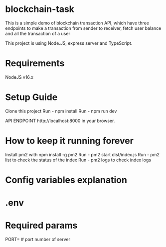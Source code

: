 # blockchain-task
This is a simple demo of blockchain transaction API, which have three endpoints to make a transaction from sender to receiver, fetch user balance and all the transaction of a user

This project is using Node.JS, express server and TypeScript.


# Requirements
NodeJS v16.x 

# Setup Guide
Clone this project
Run - npm install
Run - npm run dev

API ENDPOINT http://localhost:8000 in your browser.

# How to keep it running forever
Install pm2 with npm install -g pm2
Run - pm2 start dist/index.js
Run - pm2 list to check the status of the index
Run - pm2 logs to check index logs

# Config variables explanation
# .env

# Required params
PORT= # port number of server
